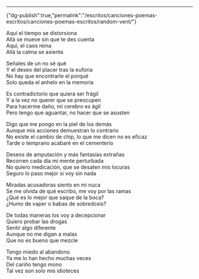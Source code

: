 ---
{"dg-publish":true,"permalink":"/escritos/canciones-poemas-escritos/canciones-poemas-escritos/random-vent/"}

 

Aquí el tiempo se distorsiona  
Allá se mueve sin que te des cuenta  
Aquí, el caos reina  
Allá la calma se asienta

Señales de un no sé qué  
Y el deseo del placer tras la euforia  
No hay que encontrarle el porqué  
Solo queda el anhelo en la memoria

Es contradictorio que quiera ser frágil  
Y a la vez no querer que se preocupen  
Para hacerme daño, mi cerebro es ágil  
Pero tengo que aguantar, no hacer que se asusten

Digo que me pongo en la piel de los demás  
Aunque mis acciones demuestran lo contrario  
No existe el cambio de chip, lo que me dicen no es eficaz  
Tarde o temprano acabaré en el cementerio

Deseos de amputación y más fantasías extrañas  
Recorren cada día mi mente perturbada  
No quiero medicación, que se desaten mis locuras  
Seguro lo paso mejor si voy sin nada

Miradas acusadoras siento en mi nuca  
Se me olvida de qué escribo, me voy por las ramas  
¿Qué es lo mejor que saque de la boca?  
¿Humo de vaper o babas de sobredosis?

De todas maneras los voy a decepcionar  
Quiero probar las drogas  
Sentir algo diferente  
Aunque no me digan a malas  
Que no es bueno que mezcle

Tengo miedo al abandono  
Ya me lo han hecho muchas veces  
Del cariño tengo mono  
Tal vez son solo mis idioteces
